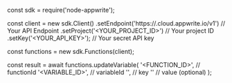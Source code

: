 const sdk = require('node-appwrite');

const client = new sdk.Client()
    .setEndpoint('https://<REGION>.cloud.appwrite.io/v1') // Your API Endpoint
    .setProject('<YOUR_PROJECT_ID>') // Your project ID
    .setKey('<YOUR_API_KEY>'); // Your secret API key

const functions = new sdk.Functions(client);

const result = await functions.updateVariable(
    '<FUNCTION_ID>', // functionId
    '<VARIABLE_ID>', // variableId
    '<KEY>', // key
    '<VALUE>' // value (optional)
);

